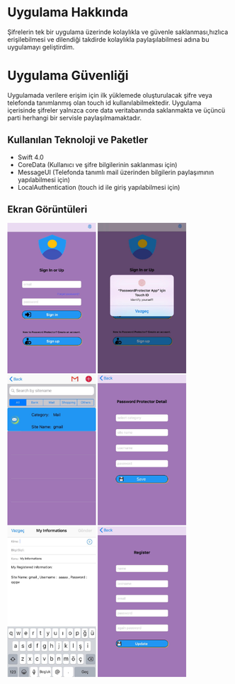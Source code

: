# Uygulama Hakkında

Şifrelerin tek bir uygulama üzerinde kolaylıkla ve güvenle saklanması,hızlıca erişilebilmesi ve dilendiği takdirde kolaylıkla paylaşılabilmesi adına
bu uygulamayı geliştirdim.

# Uygulama Güvenliği

Uygulamada verilere erişim için ilk yüklemede oluşturulacak şifre veya telefonda tanımlanmış olan touch id kullanılabilmektedir. Uygulama içerisinde şifreler
yalnızca core data veritabanında saklanmakta ve üçüncü parti herhangi bir servisle paylaşılmamaktadır.

## Kullanılan Teknoloji ve Paketler

- Swift 4.0
- CoreData (Kullanıcı ve şifre bilgilerinin saklanması için)
- MessageUI (Telefonda tanımlı mail üzerinden bilgilerin paylaşımının yapılabilmesi için)
- LocalAuthentication (touch id ile giriş yapılabilmesi için)

## Ekran Görüntüleri


<img src="https://github.com/busranurok/PasswordProtected/blob/master/images/pp1.jpeg" width="200" height="340">
<img src="https://github.com/busranurok/PasswordProtected/blob/master/images/pp2.jpeg" width="200" height="340">
<img src="https://github.com/busranurok/PasswordProtected/blob/master/images/pp3.jpeg" width="200" height="340">
<img src="https://github.com/busranurok/PasswordProtected/blob/master/images/pp4.jpeg" width="200" height="340">
<img src="https://github.com/busranurok/PasswordProtected/blob/master/images/pp5.jpeg" width="200" height="340">
<img src="https://github.com/busranurok/PasswordProtected/blob/master/images/pp6.jpeg" width="200" height="340">

